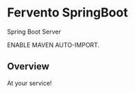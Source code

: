 # Fervento SpringBoot
Spring Boot Server 

ENABLE MAVEN AUTO-IMPORT.

## Overview  
At your service!
